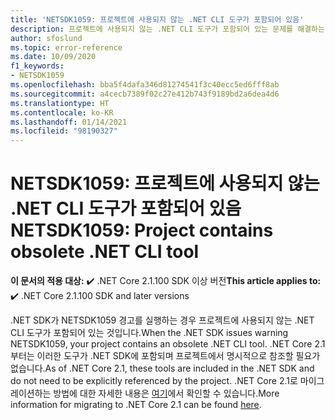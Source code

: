 ```yaml
---
title: 'NETSDK1059: 프로젝트에 사용되지 않는 .NET CLI 도구가 포함되어 있음'
description: 프로젝트에 사용되지 않는 .NET CLI 도구가 포함되어 있는 문제를 해결하는 방법입니다.
author: sfoslund
ms.topic: error-reference
ms.date: 10/09/2020
f1_keywords:
- NETSDK1059
ms.openlocfilehash: bba5f4dafa346d81274541f3c40ecc5ed6fff8ab
ms.sourcegitcommit: a4cecb7389f02c27e412b743f9189bd2a6dea4d6
ms.translationtype: HT
ms.contentlocale: ko-KR
ms.lasthandoff: 01/14/2021
ms.locfileid: "98190327"
---
```

# <a name="netsdk1059-project-contains-obsolete-net-cli-tool"></a><span data-ttu-id="24789-103">NETSDK1059: 프로젝트에 사용되지 않는 .NET CLI 도구가 포함되어 있음</span><span class="sxs-lookup"><span data-stu-id="24789-103">NETSDK1059: Project contains obsolete .NET CLI tool</span></span>

<span data-ttu-id="24789-104">**이 문서의 적용 대상:** ✔️ .NET Core 2.1.100 SDK 이상 버전</span><span class="sxs-lookup"><span data-stu-id="24789-104">**This article applies to:** ✔️ .NET Core 2.1.100 SDK and later versions</span></span>

<span data-ttu-id="24789-105">.NET SDK가 NETSDK1059 경고를 실행하는 경우 프로젝트에 사용되지 않는 .NET CLI 도구가 포함되어 있는 것입니다.</span><span class="sxs-lookup"><span data-stu-id="24789-105">When the .NET SDK issues warning NETSDK1059, your project contains an obsolete .NET CLI tool.</span></span> <span data-ttu-id="24789-106">.NET Core 2.1부터는 이러한 도구가 .NET SDK에 포함되며 프로젝트에서 명시적으로 참조할 필요가 없습니다.</span><span class="sxs-lookup"><span data-stu-id="24789-106">As of .NET Core 2.1, these tools are included in the .NET SDK and do not need to be explicitly referenced by the project.</span></span> <span data-ttu-id="24789-107">.NET Core 2.1로 마이그레이션하는 방법에 대한 자세한 내용은 [여기](../../migration/20-21.md)에서 확인할 수 있습니다.</span><span class="sxs-lookup"><span data-stu-id="24789-107">More information for migrating to .NET Core 2.1 can be found [here](../../migration/20-21.md).</span></span>
